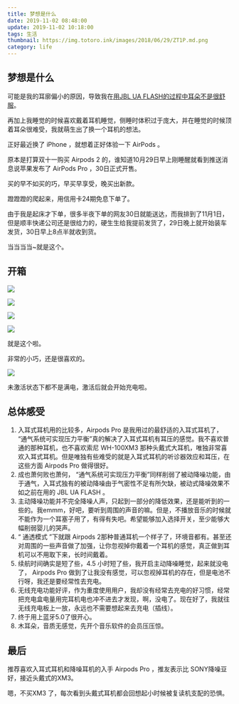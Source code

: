 ```yaml
---
title: 梦想是什么
date: 2019-11-02 08:48:00
update: 2019-11-02 10:18:00
tags: 生活
thumbnail: https://img.totoro.ink/images/2018/06/29/ZT1P.md.png
category: life
---
```


## 梦想是什么

可能是我的耳廓偏小的原因，导致我在[用JBL UA FLASH的过程中耳朵不是很舒服](https://totoro.ink/life/jbl-ua-flash.html)。

再加上我睡觉的时候喜欢戴着耳机睡觉，侧睡时体积过于庞大，并在睡觉的时候顶着耳朵很难受，我就萌生出了换一个耳机的想法。

正好最近换了 iPhone ，就想着正好体验一下 AirPods 。

原本是打算双十一购买 Airpods 2 的，谁知道10月29日早上刚睡醒就看到推送消息说苹果发布了 AirPods Pro ，30日正式开售。

买的早不如买的巧，早买早享受，晚买出新款。

蹬蹬蹬的爬起来，用信用卡24期免息下单了。

<!--more-->

由于我是起床才下单，很多半夜下单的网友30日就能送达，而我排到了11月1日，但是顺丰快递公司还是很给力的，硬生生给我提前发货了，29日晚上就开始装车发货，30日早上8点半就收到货。

当当当当~就是这个。

## 开箱

![](https://img.totoro.ink/images/2019/10/31/4uuR.md.jpg)

![](https://img.totoro.ink/images/2019/10/31/4jAI.md.jpg)

![](https://img.totoro.ink/images/2019/10/31/4iXg.md.jpg)

![](https://img.totoro.ink/images/2019/10/31/4H5a.md.jpg)

就是这个啦。

非常的小巧，还是很喜欢的。

![](https://img.totoro.ink/images/2019/10/31/4ql1.md.jpg)

未激活状态下都不是满电，激活后就会开始充电啦。

## 总体感受

1. 入耳式耳机用的比较多，Airpods Pro 是我用过的最舒适的入耳式耳机了， “通气系统可实现压力平衡”真的解决了入耳式耳机有耳压的感觉。我不喜欢普通的那种耳机，也不喜欢索尼 WH-100XM3 那种头戴式大耳机，唯独非常喜欢入耳式耳机。但是唯独有些难受的就是入耳式耳机的听诊器效应和耳压，在这些方面 Airpods Pro 做得很好。
2. 成也萧何败也萧何， “通气系统可实现压力平衡”同样削弱了被动降噪功能，由于通气，入耳式独有的被动降噪由于气密性不足有所欠缺，被动式降噪效果不如之前在用的 JBL UA FLASH 。
3. 主动降噪功能并不完全降噪人声，只起到一部分的降低效果，还是能听到的一些的。我emmm，好吧，要听到周围的声音的嘛。但是，不播放音乐的时候就不能作为一个耳塞子用了，有得有失吧。希望能够加入选择开关，至少能够大幅削弱婴儿的哭声。
4.  “ 通透模式 ”下就跟 Airpods 2那种普通耳机一个样子了，环境音都有。甚至还对周围的一些声音做了加强，让你忽视掉你戴着一个耳机的感觉，真正做到耳机可以不用取下来，长时间戴着。
5. 续航时间确实是短了些，4.5 小时短了些，我开启主动降噪睡觉，起来就没电了， Airpods Pro 做到了让我没有感觉，可以忽视掉耳机的存在，但是电池不行呀，我还是要经常性去充电。
6. 无线充电功能好评，作为重度使用用户，我却没有经常去充电的好习惯，经常把充电盒电量用完耳机电也冲不进去才发现，啊，没电了。现在好了，我就往无线充电板上一放，永远也不需要想起来去充电（插线）。
7. 终于用上蓝牙5.0了很开心。
8. 木耳朵，音质无感觉，先开个音乐软件的会员压压惊。

## 最后

推荐喜欢入耳式耳机和降噪耳机的入手 Airpods Pro ，推友表示比 SONY降噪豆好，接近头戴式的XM3。

嗯，不买XM3 了，每次看到头戴式耳机都会回想起小时候被复读机支配的恐惧。



